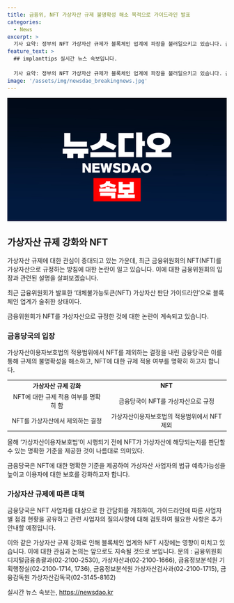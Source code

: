 ```yaml
---
title: 금융위, NFT 가상자산 규제 불명확성 해소 목적으로 가이드라인 발표
categories:
  - News
excerpt: >
  기사 요약: 정부의 NFT 가상자산 규제가 블록체인 업계에 파장을 불러일으키고 있습니다. 금융당국은 NFT에 대한 가상자산 규제 적용여부를 명확히 하기 위해 NFT의 가상자산 판단 가이드라인을 발표했습니다. 이로써 NFT 사업자들은 법규 예측 가능성을 높이고, 이용자에 대한 보호를 강화할 수 있게 되었습니다. 또한 가상자산 관련 간담회를 개최하여 가이드라인에 따른 사업자별 점검 현황을 공유하고, 추가적인 안내를 진행할 예정입니다.
feature_text: >
  ## implanttips 실시간 뉴스 속보입니다.

  기사 요약: 정부의 NFT 가상자산 규제가 블록체인 업계에 파장을 불러일으키고 있습니다. 금융당국은 NFT에 대한 가상자산 규제 적용여부를 명확히 하기 위해 NFT의 가상자산 판단 가이드라인을 발표했습니다. 이로써 NFT 사업자들은 법규 예측 가능성을 높이고, 이용자에 대한 보호를 강화할 수 있게 되었습니다. 또한 가상자산 관련 간담회를 개최하여 가이드라인에 따른 사업자별 점검 현황을 공유하고, 추가적인 안내를 진행할 예정입니다.
image: '/assets/img/newsdao_breakingnews.jpg'
---
```


<p><img src="/assets/img/newsdao_breakingnews.jpg" alt="implanttips 속보" /></p>

<h2 data-ke-size="size26">가상자산 규제 강화와 NFT</h2>

<p>가상자산 규제에 대한 관심이 증대되고 있는 가운데, 최근 금융위원회의 NFT(NFT)를 가상자산으로 규정하는 방침에 대한 논란이 일고 있습니다. 이에 대한 금융위원회의 입장과 관련된 설명을 살펴보겠습니다.</p>

<p data-ke-size="size16">최근 금융위원회가 발표한 ‘대체불가능토큰(NFT) 가상자산 판단 가이드라인’으로 블록체인 업계가 술취한 상태이다.</p>

<p>금융위원회가 NFT를 가상자산으로 규정한 것에 대한 논란이 계속되고 있습니다.</p>

<h3>금융당국의 입장</h3>

<p>가상자산이용자보호법의 적용범위에서 NFT를 제외하는 결정을 내린 금융당국은 이를 통해 규제의 불명확성을 해소하고, NFT에 대한 규제 적용 여부를 명확히 하고자 합니다.</p>

<table>
  <tr>
    <td style="text-align: center; height: 17px;"><b>가상자산 규제 강화</b></td>
    <td style="text-align: center; height: 17px;"><b>NFT</b></td>
  </tr>
  <tr>
    <td style="text-align: center; height: 17px;">NFT에 대한 규제 적용 여부를 명확히 함</td>
    <td style="text-align: center; height: 17px;">금융당국이 NFT를 가상자산으로 규정</td>
  </tr>
  <tr>
    <td style="text-align: center; height: 17px;">NFT를 가상자산에서 제외하는 결정</td>
    <td style="text-align: center; height: 17px;">가상자산이용자보호법의 적용범위에서 NFT 제외</td>
  </tr>
</table>

<p data-ke-size="size16">올해 ‘가상자산이용자보호법’이 시행되기 전에 NFT가 가상자산에 해당되는지를 판단할 수 있는 명확한 기준을 제공한 것이 나름대로 의미있다.</p>

<p>금융당국은 NFT에 대한 명확한 기준을 제공하여 가상자산 사업자의 법규 예측가능성을 높이고 이용자에 대한 보호를 강화하고자 합니다.</p>

<h3>가상자산 규제에 따른 대책</h3>

<p>금융당국은 NFT 사업자를 대상으로 한 간담회를 개최하여, 가이드라인에 따른 사업자별 점검 현황을 공유하고 관련 사업자의 질의사항에 대해 검토하여 필요한 사항은 추가 안내할 예정입니다.</p>

<p>이와 같은 가상자산 규제 강화로 인해 블록체인 업계와 NFT 시장에는 영향이 미치고 있습니다. 이에 대한 관심과 논의는 앞으로도 지속될 것으로 보입니다. 
문의 : 금융위원회 디지털금융총괄과(02-2100-2530), 가상자산과(02-2100-1666), 금융정보분석원 기획행정실(02-2100-1714, 1736), 금융정보분석원 가상자산검사과(02-2100-1715), 금융감독원 가상자산감독국(02-3145-8162)</p>
실시간 뉴스 속보는, <a href="https://newsdao.kr" rel="dofollow">https://newsdao.kr</a>


